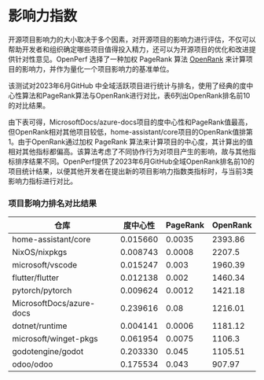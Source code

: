 # 影响力指数
开源项目影响力的大小取决于多个因素，对开源项目的影响力进行评估，不仅可以帮助开发者和组织确定哪些项目值得投入精力，还可以为开源项目的优化和改进提供针对性意见。OpenPerf 选择了一种加权 PageRank 算法 [OpenRank](https://blog.frankzhao.cn/how_to_measure_open_source_2/) 来计算项目的影响力，并作为量化一个项目影响力的基准单位。

该测试对2023年6月GitHub 中全域活跃项目进行统计与排名，使用了经典的度中心性算法和PageRank算法与OpenRank进行对比，表6列出OpenRank排名前10的对比结果。

由下表可得，MicrosoftDocs/azure-docs项目的度中心性和PageRank值最高，但OpenRank相对其他项目较低，home-assistant/core项目的OpenRank值排第1。由于OpenRank通过加权 PageRank 算法来计算项目的中心度，其计算出的值相对其他指标都偏高。该算法考虑了不同协作行为对项目产生的影响，故与其他指标排序结果不同。OpenPerf提供了2023年6月GitHub全域OpenRank排名前10的项目统计结果，以便其他开发者在提出新的项目影响力指数类指标时，与当前3类影响力指标进行对比。


### 项目影响力排名对比结果
|仓库|度中心性|PageRank|OpenRank|
|  ----  | ----  | ----  | ----  |
|home-assistant/core|0.015660|0.0035|2393.86
|NixOS/nixpkgs|0.008743|0.0008|2207.5
|microsoft/vscode|0.015247|0.003|1960.39
|flutter/flutter|0.012138|0.002|1460.34
|pytorch/pytorch|0.009624|0.0012|1421.18
|MicrosoftDocs/azure-docs|0.239616|0.08|1216.01
|dotnet/runtime|0.004141|0.0006|1181.12
|microsoft/winget-pkgs|0.061954|0.0075|1106.3
|godotengine/godot|0.203330|0.045|1105.51
|odoo/odoo|0.175534|0.043|907.97
